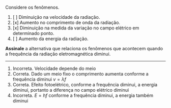 Considere os fenômenos.

1. [ ] Diminuição na velocidade da radiação.
2. [x] Aumento no comprimento de onda da radiação.
3. [x] Diminuição na medida da variação no campo elétrico em determinado ponto.
4. [ ] Aumento da energia da radiação.

**Assinale** a alternativa que relaciona os fenômenos que acontecem quando a frequência da radiação eletromagnética diminui.

---

1. Incorreta. Velocidade depende do meio
2. Correta. Dado um meio fixo o comprimento aumenta conforme a frequência diminui $v=\lambda f$ 
3. Correta. Efeito fotoelétrico, conforme a frequência diminui, a energia diminui, portanto a diferença no campo elétrico diminui
4. Incorreta. $E=hf$ conforme a frequência diminui, a energia também diminui
